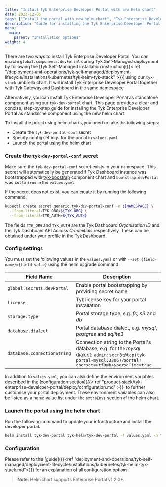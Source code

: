 ```yaml
---
title: "Install Tyk Enterprise Developer Portal with new helm chart"
date: 2023-12-06
tags: ["Install the portal with new helm chart", "Tyk Enterprise Developer Portal"]
description: "Guide for installing the Tyk Enterprise Developer Portal in Kubernetes using new helm chart"
menu:
  main:
    parent: "Installation options"
weight: 4
---
```


There are two ways to install Tyk Enterprise Developer Portal. You can enable `global.components.devPortal` during Tyk Self-Managed deployment by following the [Tyk Self-Managed installation instruction]({{< ref "/deployment-and-operations/tyk-self-managed/deployment-lifecycle/installations/kubernetes/tyk-helm-tyk-stack" >}}) using our `tyk-stack` umbrella chart. It will install Tyk Enterprise Developer Portal together with Tyk Gateway and Dashboard in the same namespace.

Alternatively, you can install Tyk Enterprise Developer Portal as standalone component using our `tyk-dev-portal` chart. This page provides a clear and concise, step-by-step guide for installing the Tyk Enterprise Developer Portal as standalone component using the new helm chart.

To install the portal using helm charts, you need to take the following steps:

- Create the `tyk-dev-portal-conf` secret
- Specify config settings for the portal in `values.yaml`
- Launch the portal using the helm chart


### Create the `tyk-dev-portal-conf` secret

Make sure the `tyk-dev-portal-conf` secret exists in your namespace. 
This secret will automatically be generated if Tyk Dashboard instance was bootstrapped with [tyk-boostrap](https://artifacthub.io/packages/helm/tyk-helm/tyk-bootstrap) component chart 
and `bootstrap.devPortal` was set to `true` in the `values.yaml`.

If the secret does not exist, you can create it by running the following command.

```bash
kubectl create secret generic tyk-dev-portal-conf -n ${NAMESPACE} \
  --from-literal=TYK_ORG=${TYK_ORG} \
  --from-literal=TYK_AUTH=${TYK_AUTH}
```

The fields `TYK_ORG` and `TYK_AUTH` are the Tyk Dashboard _Organisation ID_ and the Tyk Dashboard API _Access Credentials_ respectively. These can be obtained under your profile in the Tyk Dashboard.

### Config settings

You must set the following values in the `values.yaml` or with `--set {field-name}={field-value}` using the helm upgrade command:

| Field Name | Description |
| ---------- | ----------- |
| `global.secrets.devPortal` | Enable portal bootstrapping by providing secret name |
| `license` | Tyk license key for your portal installation |
| `storage.type` | Portal storage type, e.g. *fs*, *s3* and *db* |
| `database.dialect` | Portal database dialect, e.g. *mysql*, *postgres* and *sqlite3* |
| `database.connectionString`| Connection string to the Portal's database, e.g. for the *mysql* dialect: `admin:secr3t@tcp(tyk-portal-mysql:3306)/portal?charset=utf8mb4&parseTime=true` |

In addition to `values.yaml`, you can also define the environment variables described in the [configuration section]({{< ref "product-stack/tyk-enterprise-developer-portal/deploy/configuration.md" >}}) to further customise your portal deployment. These environment variables can also be listed as a name value list under the `extraEnvs` section of the helm chart.

### Launch the portal using the helm chart

Run the following command to update your infrastructure and install the developer portal:

```bash
helm install tyk-dev-portal tyk-helm/tyk-dev-portal -f values.yaml -n tyk
```

### Configuration
Please refer to this [guide]({{<ref "deployment-and-operations/tyk-self-managed/deployment-lifecycle/installations/kubernetes/tyk-helm-tyk-stack.md">}}) for an explanation of all configuration options.

> **Note**: Helm chart supports Enterprise Portal v1.2.0+.
